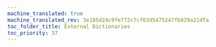 ```yaml
---
machine_translated: true
machine_translated_rev: 3e185d24c9fe772c7cf03d5475247fb829a21dfa
toc_folder_title: External Dictionaries
toc_priority: 37
---
```



